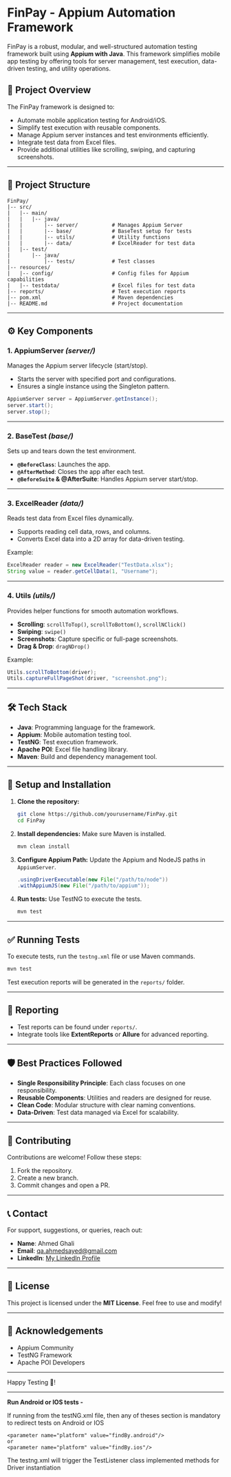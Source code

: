 # FinPay - Appium Automation Framework

FinPay is a robust, modular, and well-structured automation testing framework built using **Appium with Java**. This framework simplifies mobile app testing by offering tools for server management, test execution, data-driven testing, and utility operations.

## 🚀 **Project Overview**

The FinPay framework is designed to:
- Automate mobile application testing for Android/iOS.
- Simplify test execution with reusable components.
- Manage Appium server instances and test environments efficiently.
- Integrate test data from Excel files.
- Provide additional utilities like scrolling, swiping, and capturing screenshots.

---

## 📁 **Project Structure**

```plaintext
FinPay/
|-- src/
|   |-- main/
|   |   |-- java/
|   |       |-- server/           # Manages Appium Server
|   |       |-- base/             # BaseTest setup for tests
|   |       |-- utils/            # Utility functions
|   |       |-- data/             # ExcelReader for test data
|   |-- test/
|       |-- java/
|           |-- tests/            # Test classes
|-- resources/
|   |-- config/                   # Config files for Appium capabilities
|   |-- testdata/                 # Excel files for test data
|-- reports/                      # Test execution reports
|-- pom.xml                       # Maven dependencies
|-- README.md                     # Project documentation
```

---

## ⚙️ **Key Components**

### 1. **AppiumServer** *(server/)*
Manages the Appium server lifecycle (start/stop).
- Starts the server with specified port and configurations.
- Ensures a single instance using the Singleton pattern.

```java
AppiumServer server = AppiumServer.getInstance();
server.start();
server.stop();
```

---

### 2. **BaseTest** *(base/)*
Sets up and tears down the test environment.
- **`@BeforeClass`**: Launches the app.
- **`@AfterMethod`**: Closes the app after each test.
- **`@BeforeSuite` & @AfterSuite**: Handles Appium server start/stop.

---

### 3. **ExcelReader** *(data/)*
Reads test data from Excel files dynamically.
- Supports reading cell data, rows, and columns.
- Converts Excel data into a 2D array for data-driven testing.

Example:
```java
ExcelReader reader = new ExcelReader("TestData.xlsx");
String value = reader.getCellData(1, "Username");
```

---

### 4. **Utils** *(utils/)*
Provides helper functions for smooth automation workflows.
- **Scrolling**: `scrollToTop()`, `scrollToBottom()`, `scrollNClick()`
- **Swiping**: `swipe()`
- **Screenshots**: Capture specific or full-page screenshots.
- **Drag & Drop**: `dragNDrop()`

Example:
```java
Utils.scrollToBottom(driver);
Utils.captureFullPageShot(driver, "screenshot.png");
```

---

## 🛠️ **Tech Stack**
- **Java**: Programming language for the framework.
- **Appium**: Mobile automation testing tool.
- **TestNG**: Test execution framework.
- **Apache POI**: Excel file handling library.
- **Maven**: Build and dependency management tool.

---

## 🔧 **Setup and Installation**

1. **Clone the repository:**
   ```bash
   git clone https://github.com/yourusername/FinPay.git
   cd FinPay
   ```
2. **Install dependencies:**
   Make sure Maven is installed.
   ```bash
   mvn clean install
   ```
3. **Configure Appium Path:**
   Update the Appium and NodeJS paths in `AppiumServer`.
   ```java
   .usingDriverExecutable(new File("/path/to/node"))
   .withAppiumJS(new File("/path/to/appium"));
   ```
4. **Run tests:**
   Use TestNG to execute the tests.
   ```bash
   mvn test
   ```

---

## ✅ **Running Tests**

To execute tests, run the `testng.xml` file or use Maven commands.

```bash
mvn test
```

Test execution reports will be generated in the `reports/` folder.

---

## 📝 **Reporting**
- Test reports can be found under `reports/`.
- Integrate tools like **ExtentReports** or **Allure** for advanced reporting.

---

## 🛡️ **Best Practices Followed**
- **Single Responsibility Principle**: Each class focuses on one responsibility.
- **Reusable Components**: Utilities and readers are designed for reuse.
- **Clean Code**: Modular structure with clear naming conventions.
- **Data-Driven**: Test data managed via Excel for scalability.

---

## 🤝 **Contributing**
Contributions are welcome! Follow these steps:
1. Fork the repository.
2. Create a new branch.
3. Commit changes and open a PR.

---

## 📞 **Contact**
For support, suggestions, or queries, reach out:
- **Name**: Ahmed Ghali
- **Email**: qa.ahmedsayed@gmail.com
- **LinkedIn**: [My LinkedIn Profile](https://www.linkedin.com/in/ahmed-ghaly-a2039821a/)

---

## 🌟 **License**
This project is licensed under the **MIT License**. Feel free to use and modify!

---

## 🙌 **Acknowledgements**
- Appium Community
- TestNG Framework
- Apache POI Developers

---

Happy Testing 🚀!

-----------------
**Run Android or IOS tests -** 

If running from the testNG.xml file, then any of theses section is mandatory to redirect tests on Android or IOS
```
<parameter name="platform" value="findBy.android"/>
or  
<parameter name="platform" value="findBy.ios"/>
```

The testng.xml will trigger the TestListener class implemented methods for Driver instantiation

